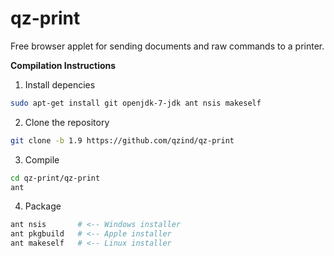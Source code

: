 qz-print
========

Free browser applet for sending documents and raw commands to a printer.

**Compilation Instructions**

 1. Install depencies
  ```bash
  sudo apt-get install git openjdk-7-jdk ant nsis makeself
  ```
  
 2. Clone the repository
 ```bash
 git clone -b 1.9 https://github.com/qzind/qz-print
 ```
 
 3. Compile
 ```bash
 cd qz-print/qz-print
 ant
 ```
 
 4. Package
 ```bash
 ant nsis       # <-- Windows installer
 ant pkgbuild   # <-- Apple installer
 ant makeself   # <-- Linux installer
 ```

